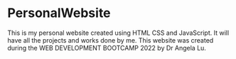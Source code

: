 # PersonalWebsite
This is my personal website created using HTML CSS and JavaScript. It will have all the projects and works done by me. This website was created during the WEB DEVELOPMENT BOOTCAMP 2022 by Dr Angela Lu.
